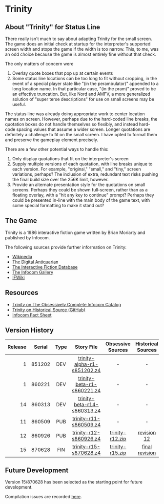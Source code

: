 # Trinity

## About "Trinity" for Status Line

There really isn't much to say about adapting Trinity for the small screen. The game does an initial check at startup for the interpreter's supported screen width and stops the game if the width is too narrow. This, to me, was an odd choice because the game is almost entirely fine without that check.

The only matters of concern were
1. Overlay quote boxes that pop up at certain events
2. Some status line locations can be too long to fit without cropping, in the event of a special player state like "(in the perambulator)" appended to a long location name. In that particular case, "(in the pram)" proved to be an effective truncation. But, like Nord and AMFV, a more generalized solution of "super terse descriptions" for use on small screens may be useful.

The status line was already doing appropriate work to center location names on screen. However, perhaps due to the hard-coded line breaks, the quotation boxes do not handle themselves so flexibly, and instead hard-code spacing values that assume a wider screen. Longer quotations are definitely a challenge to fit on the small screen. I have opted to format them and preserve the gameplay element precisely.

There are a few other potential ways to handle this:
1. Only display quotations that fit on the interpreter's screen
2. Supply multiple versions of each quotation, with line breaks unique to each version. For example, "original," "small," and "tiny," screen variations, perhaps? The inclusion of extra, redundant text risks pushing the final build size over the 256K limit, however.
3. Provide an alternate presentation style for the quotations on small screens. Perhaps they could be shown full-screen, rather than as a floating overlay, with a "hit any key to continue" prompt? Perhaps they could be presented in-line with the main body of the game text, with some special formatting to make it stand out?

## The Game

Trinity is a 1986 interactive fiction game written by Brian Moriarty and published by Infocom.

The following sources provide further information on Trinity:

* [Wikipedia](https://en.wikipedia.org/wiki/Trinity_(video_game))
* [The Digital Antiquarian](https://www.filfre.net/2015/01/trinity/)
* [The Interactive Fiction Database](https://ifdb.tads.org/viewgame?id=j18kjz80hxjtyayw)
* [The Infocom Gallery](http://infocom.elsewhere.org/gallery/trinity/trinity.html)
* [IFWiki](http://ifwiki.org/index.php/Trinity)

## Resources

* [Trinity on The Obsessively Complete Infocom Catalog](https://eblong.com/infocom/#trinity)
* [Trinity on Historical Source (GitHub)](https://github.com/historicalsource/trinity)
* [Infocom Fact Sheet](http://pdd.if-legends.org/infocom/fact-sheet.txt)

## Version History

| Release | Serial | Type | Story File                    | Obsessive Sources | Historical Sources |
| -------:|:------:|:----:|:-----------------------------:|:-----------------:|:------------------:|
|       1 | 851202 |  DEV | [trinity-alpha-r1-s851202.z4] |                 - |                  - |
|       1 | 860221 |  DEV |  [trinity-beta-r1-s860221.z4] |                 - |                  - |
|      14 | 860313 |  DEV | [trinity-beta-r14-s860313.z4] |                 - |                  - |
|      11 | 860509 |  PUB |      [trinity-r11-s860509.z4] |                 - |                  - |
|      12 | 860926 |  PUB |      [trinity-r12-s860926.z4] | [trinity-r12.zip] |      [revision 12] |
|      15 | 870628 |  FIN |      [trinity-r15-s870628.z4] | [trinity-r15.zip] |   [final revision] |

[trinity-alpha-r1-s851202.z4]: https://eblong.com/infocom/gamefiles/trinity-alpha-r1-s851202.z4

[trinity-beta-r1-s860221.z4]: https://eblong.com/infocom/gamefiles/trinity-beta-r1-s860221.z4

[trinity-beta-r14-s860313.z4]: https://eblong.com/infocom/gamefiles/trinity-beta-r14-s860313.z4

[trinity-r11-s860509.z4]: https://eblong.com/infocom/gamefiles/trinity-r11-s860509.z4

[trinity-r12-s860926.z4]: https://eblong.com/infocom/gamefiles/trinity-r12-s860926.z4
[trinity-r12.zip]: https://eblong.com/infocom/sources/trinity-r12.zip
[revision 12]: https://github.com/historicalsource/trinity/tree/54d8efc54632853305255e083769d1245ccccc94

[trinity-r15-s870628.z4]: https://eblong.com/infocom/gamefiles/trinity-r15-s870628.z4
[trinity-r15.zip]: https://eblong.com/infocom/sources/trinity-r15.zip
[final revision]: https://github.com/historicalsource/trinity/tree/c38d77a11a9521ac37cc79ddabbfc128205ba82b

## Future Development

Version 15/870628 has been selected as the starting point for future development.

Compilation issues are recorded [here](https://github.com/the-infocom-files/trinity/issues/2).
